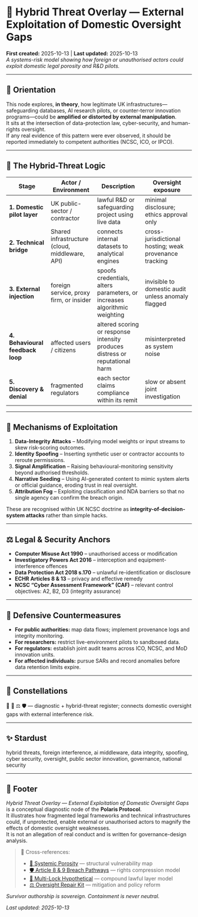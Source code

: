 # 🦠 Hybrid Threat Overlay — External Exploitation of Domestic Oversight Gaps  
**First created:** 2025-10-13 | **Last updated:** 2025-10-13  
*A systems-risk model showing how foreign or unauthorised actors could exploit domestic legal porosity and R&D pilots.*

---

## 🧭 Orientation  
This node explores, **in theory**, how legitimate UK infrastructures—safeguarding databases, AI research pilots, or counter-terror innovation programs—could be **amplified or distorted by external manipulation**.  
It sits at the intersection of data-protection law, cyber-security, and human-rights oversight.  
If any real evidence of this pattern were ever observed, it should be reported immediately to competent authorities (NCSC, ICO, or IPCO).

---

## 🧬  The Hybrid-Threat Logic  

| Stage | Actor / Environment | Description | Oversight exposure |
|--------|--------------------|--------------|--------------------|
| **1. Domestic pilot layer** | UK public-sector / contractor | lawful R&D or safeguarding project using live data | minimal disclosure; ethics approval only |
| **2. Technical bridge** | Shared infrastructure (cloud, middleware, API) | connects internal datasets to analytical engines | cross-jurisdictional hosting; weak provenance tracking |
| **3. External injection** | foreign service, proxy firm, or insider | spoofs credentials, alters parameters, or increases algorithmic weighting | invisible to domestic audit unless anomaly flagged |
| **4. Behavioural feedback loop** | affected users / citizens | altered scoring or response intensity produces distress or reputational harm | misinterpreted as system noise |
| **5. Discovery & denial** | fragmented regulators | each sector claims compliance within its remit | slow or absent joint investigation |

---

## 🧠  Mechanisms of Exploitation  

1. **Data-Integrity Attacks** – Modifying model weights or input streams to skew risk-scoring outcomes.  
2. **Identity Spoofing** – Inserting synthetic user or contractor accounts to reroute permissions.  
3. **Signal Amplification** – Raising behavioural-monitoring sensitivity beyond authorised thresholds.  
4. **Narrative Seeding** – Using AI-generated content to mimic system alerts or official guidance, eroding trust in real oversight.  
5. **Attribution Fog** – Exploiting classification and NDA barriers so that no single agency can confirm the breach origin.  

These are recognised within UK NCSC doctrine as **integrity-of-decision-system attacks** rather than simple hacks.

---

## ⚖️  Legal & Security Anchors  
- **Computer Misuse Act 1990** – unauthorised access or modification  
- **Investigatory Powers Act 2016** – interception and equipment-interference offences  
- **Data Protection Act 2018 s.170** – unlawful re-identification or disclosure  
- **ECHR Articles 8 & 13** – privacy and effective remedy  
- **NCSC “Cyber Assessment Framework” (CAF)** – relevant control objectives: A2, B2, D3 (integrity assurance)

---

## 🧭  Defensive Countermeasures  
- **For public authorities:** map data flows; implement provenance logs and integrity monitoring.  
- **For researchers:** restrict live-environment pilots to sandboxed data.  
- **For regulators:** establish joint audit teams across ICO, NCSC, and MoD innovation units.  
- **For affected individuals:** pursue SARs and record anomalies before data retention limits expire.

---

## 🌌 Constellations  
🧿 🧩 ⚖️ 🛡 — diagnostic + hybrid-threat register; connects domestic oversight gaps with external interference risk.

---

## ✨ Stardust  
hybrid threats, foreign interference, ai middleware, data integrity, spoofing, cyber security, oversight, public sector innovation, governance, national security

---

## 🏮 Footer  
*Hybrid Threat Overlay — External Exploitation of Domestic Oversight Gaps* is a conceptual diagnostic node of the **Polaris Protocol**.  
It illustrates how fragmented legal frameworks and technical infrastructures could, if unprotected, enable external or unauthorised actors to magnify the effects of domestic oversight weaknesses.  
It is not an allegation of real conduct and is written for governance-design analysis.

> 📡 Cross-references:  
> - [🧱 Systemic Porosity](../🧱_systemic_porosity.md) — structural vulnerability map  
> - [🛡 Article 8 & 9 Breach Pathways](../🛡_article_8_&_9_breach_pathways.md) — rights compression model  
> - [🧠 Multi-Lock Hypothetical](../🧠_multi_lock_hypothetical.md) — compound lawful layer model  
> - [⚖️ Oversight Repair Kit](../⚖️_oversight_repair_kit.md) — mitigation and policy reform  

*Survivor authorship is sovereign. Containment is never neutral.*

_Last updated: 2025-10-13_
